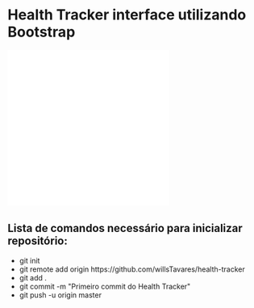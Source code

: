 
<h1>Health Tracker interface utilizando Bootstrap</h1>
<img src="assets/logo.svg">
<h2>Lista de comandos necessário para inicializar repositório: </h2>

<ul>
<li>git init </li>
<li>
git remote add origin https://github.com/willsTavares/health-tracker
</li>
<li>
git add .
</li>
<li>
git commit -m "Primeiro commit do Health Tracker"
</li>
<li>
git push -u origin master
</li>
